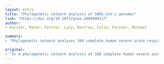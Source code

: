 ```yaml
---
layout: entry
title: "Phylogenetic network analysis of SARS-CoV-2 genomes"
link: "https://doi.org/10.1073/pnas.2004999117"
author:
- Forster, Peter; Forster, Lucy; Renfrew, Colin; Forster, Michael

summary:
- "Phylogenetic network analyses 160 complete human severe acute respiratory syndrome coronavirus 2 (SARS-Cov-2) genomes. A, B, and C are found in significant proportions outside East Asia. The B type is the most common type in East Asia, and its ancestral genome appears not to have spread outside Asia without first mutating into derived B types."

original:
- "In a phylogenetic network analysis of 160 complete human severe acute respiratory syndrome coronavirus 2 (SARS-Cov-2) genomes, we find three central variants distinguished by amino acid changes, which we have named A, B, and C, with A being the ancestral type according to the bat outgroup coronavirus. The A and C types are found in significant proportions outside East Asia, that is, in Europeans and Americans. In contrast, the B type is the most common type in East Asia, and its ancestral genome appears not to have spread outside East Asia without first mutating into derived B types, pointing to founder effects or immunological or environmental resistance against this type outside Asia. The network faithfully traces routes of infections for documented coronavirus disease 2019 (COVID-19) cases, indicating that phylogenetic networks can likewise be successfully used to help trace undocumented COVID-19 infection sources, which can then be quarantined to prevent recurrent spread of the disease worldwide."
---
```


